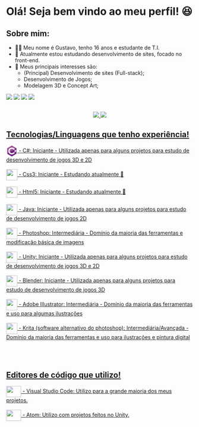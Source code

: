 # Olá! Seja bem vindo ao meu perfil! 😆

## Sobre mim:
- 👨‍💻 Meu nome é Gustavo, tenho 16 anos e estudante de T.I. 
- 🌱 Atualmente estou estudando desenvolvimento de sites, focado no front-end.
- 🌠 Meus principais interesses são:
  - (Principal) Desenvolvimento de sites (Full-stack);
  - Desenvolvimento de Jogos;
  - Modelagem 3D e Concept Art;
<div>
  <a href = "https://www.instagram.com/g_ferreiraaa_"><img src="https://img.shields.io/badge/Instagram-E4405F?style=for-the-badge&logo=instagram&logoColor=white" target="_blank"></a>
  <a href = "mailto:gustavofsilvas@gmail.com"><img src="https://img.shields.io/badge/Gmail-D14836?style=for-the-badge&logo=gmail&logoColor=white" target="_blank"></a>
  <a href = "https://www.deviantart.com/guzzfr"><img src="https://img.shields.io/badge/DeviantArt-05CC47?style=for-the-badge&logo=deviantart&logoColor=white" target="_blank"></a>
  <a href = "https://br.pinterest.com/guzzFR"><img src="https://img.shields.io/badge/Pinterest-%23E60023.svg?&style=for-the-badge&logo=Pinterest&logoColor=white" target="_blank"></a>
</div>

##

<div align="center">
  <a href="https://github.com/gustavofdasilva">
  <img height="180em" src="https://github-readme-stats.vercel.app/api?username=gustavofdasilva&show_icons=true&theme=darcula&include_all_commits=true&count_private=true"/>
  <img height="180em" src="https://github-readme-stats.vercel.app/api/top-langs/?username=gustavofdasilva&layout=compact&langs_count=7&theme=darcula"/>
</div>
  
##
  
   ## Tecnologias/Linguagens que tenho experiência! <br>
  <div>
    <img align="center" alt="" height="30" width="30" src="https://raw.githubusercontent.com/devicons/devicon/master/icons/csharp/csharp-original.svg">
    - C#: Iniciante - Utilizada apenas para alguns projetos para estudo de desenvolvimento de jogos 3D e 2D
    <br> <br>
    <img align="center" alt="" height="30" width="30"src="https://cdn.jsdelivr.net/gh/devicons/devicon/icons/css3/css3-plain-wordmark.svg">
    - Css3: Iniciante - Estudando atualmente 🌱
    <br> <br>
    <img align="center" alt="" height="30" width="30" src="https://cdn.jsdelivr.net/gh/devicons/devicon/icons/html5/html5-original-wordmark.svg" />
    - Html5: Iniciante - Estudando atualmente 🌱
    <br> <br>
    <img align="center" alt="" height="30" width="30" src="https://cdn.jsdelivr.net/gh/devicons/devicon/icons/java/java-plain-wordmark.svg" />
    - Java: Iniciante - Utilizada apenas para alguns projetos para estudo de desenvolvimento de jogos 2D
    <br> <br>
    <img align="center" alt="" height="30" width="30" src="https://cdn.jsdelivr.net/gh/devicons/devicon/icons/photoshop/photoshop-plain.svg" />
    - Photoshop: Intermediária - Domínio da maioria das ferramentas e modificação básica de imagens
    <br> <br>
    <img align="center" alt="" height="30" width="30" src="https://cdn.jsdelivr.net/gh/devicons/devicon/icons/unity/unity-original.svg"/>
    - Unity: Iniciante - Utilizada apenas para alguns projetos para estudo de desenvolvimento de jogos 3D e 2D
    <br> <br>
    <img align="center" alt="" height="30" width="30" src="https://cdn.jsdelivr.net/gh/devicons/devicon/icons/blender/blender-original.svg"/>
    - Blender: Iniciante - Utilizada apenas para alguns projetos para estudo de desenvolvimento de jogos 3D
    <br> <br>
    <img align="center" alt="" height="30" width="30"src="https://icongr.am/devicon/illustrator-plain.svg?size=128&color=ff7b00">
    - Adobe Illustrator: Intermediária - Domínio da maioria das ferramentas e uso para algumas ilustrações 
    <br> <br>
    <img align="center" alt="" height="30" width="30" src="https://upload.wikimedia.org/wikipedia/commons/3/31/Calligra_Krita_icon.svg"/>
    - Krita (software alternativo do photoshop): Intermediária/Avançada - Domínio da maioria das ferramentas e uso para ilustrações e pintura digital 
    <br> <br>
    
  </div>
  <br><br>
  
  ## Editores de código que utilizo!
  <div>
    <img align="center" alt="" height="30" width="40" src="https://cdn.jsdelivr.net/gh/devicons/devicon/icons/vscode/vscode-original.svg" />
    - Visual Studio Code: Utilizo para a grande maioria dos meus projetos.
    <br> <br>
    <img align="center" alt="" height="30" width="40" src="https://cdn.jsdelivr.net/gh/devicons/devicon/icons/atom/atom-original.svg" />
    - Atom: Utilizo com projetos feitos no Unity.
    <br> <br>
  </div>
